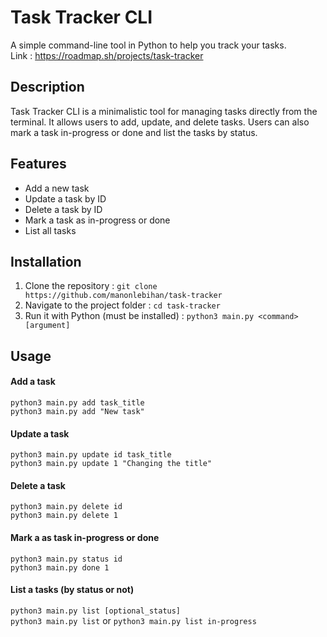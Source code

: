 # Task Tracker CLI
 A simple command-line tool in Python to help you track your tasks.<br>
 Link : https://roadmap.sh/projects/task-tracker

## Description
Task Tracker CLI is a minimalistic tool for managing tasks directly from the terminal. 
It allows users to add, update, and delete tasks. Users can also  mark a task in-progress or done and list the tasks by status.

## Features
- Add a new task
- Update a task by ID
- Delete a task by ID
- Mark a task as in-progress or done
- List all tasks

## Installation
1. Clone the repository : ```git clone https://github.com/manonlebihan/task-tracker```
2. Navigate to the project folder : ```cd task-tracker```
3. Run it with Python (must be installed) : ```python3 main.py <command> [argument]```

## Usage
#### Add a task
```python3 main.py add task_title```<br>
```python3 main.py add "New task"```

#### Update a task
```python3 main.py update id task_title```<br>
```python3 main.py update 1 "Changing the title"```

#### Delete a task
```python3 main.py delete id```<br>
```python3 main.py delete 1```

#### Mark a as task in-progress or done
```python3 main.py status id```<br>
```python3 main.py done 1```

#### List a tasks (by status or not)
```python3 main.py list [optional_status]```<br>
```python3 main.py list``` or ```python3 main.py list in-progress```

